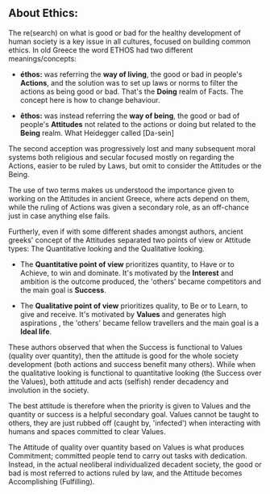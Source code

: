 ## About Ethics: ##

The re(search) on what is good or bad for the healthy development of human society is a key issue in all cultures, focused on building common ethics.
In old Greece the word ETHOS had two different meanings/concepts:

- <b>éthos:</b> was referring the <b>way of living</b>, the good or bad in people's <b>Actions</b>, and the solution was to set up laws or norms to filter the actions as being good or bad. That's the <b>Doing</b> realm of Facts. The concept here is how to change behaviour. 

- <b>êthos:</b> was instead referring the <b>way of being</b>, the good or bad of people's <b>Attitudes</b> not related to the actions or doing but related to the <b>Being</b> realm. What Heidegger called  [Da-sein]

The second acception was progressively lost and many subsequent moral systems both religious and secular focused mostly on regarding the Actions, easier to be ruled by Laws, but omit to consider the Attitudes or the Being.

The use of two terms makes us understood the importance given to working on the Attitudes in ancient Greece, where acts depend on them, while the ruling of Actions was given a secondary role, as an off-chance just in case anything else fails.

Furtherly, even if with some different shades amongst authors, ancient greeks' concept of the Attitudes separated two points of view or Attitude types: The Quantitative looking and the Qualitative looking. 

- The <b>Quantitative point of view</b> prioritizes quantity, to Have or to Achieve, to win and dominate. It's motivated by the <b>Interest</b> and ambition is the outcome produced, the 'others' became competitors and the main goal is <b>Success</b>.

- The <b>Qualitative point of view</b> prioritizes quality, to Be or to Learn, to give and receive. It's motivated by <b>Values</b> and generates high aspirations , the 'others' became fellow travellers and the main goal is a <b>Ideal life</b>.

These authors observed that when the Success is functional to Values (quality over quantity), then the attitude is good for the whole society development (both actions and success benefit many others). 
While when the qualitative looking is functional to quantitative looking (the Success over the Values), both attitude and acts (selfish) render decadency and involution in the society.

The best attitude is therefore when the priority is given to Values and the quantity or success is a helpful secondary goal. Values cannot be taught to others, they are just rubbed off (caught by, 'infected') when interacting with humans and spaces committed to clear Values. 

The Attitude of quality over quantity based on Values is what produces Commitment; committed people tend to carry out tasks with dedication. Instead, in the actual neoliberal individualized decadent society, the good or bad is most referred to actions ruled by law, and the Attitude becomes Accomplishing (Fulfilling).
